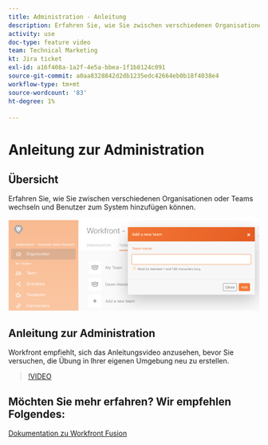 ```yaml
---
title: Administration - Anleitung
description: Erfahren Sie, wie Sie zwischen verschiedenen Organisationen oder Teams wechseln und Benutzer zum System hinzufügen in [!DNL Adobe Workfront Fusion].
activity: use
doc-type: feature video
team: Technical Marketing
kt: Jira ticket
exl-id: a16f408a-1a2f-4e5a-bbea-1f1b8124c091
source-git-commit: a0aa8328842d2db1235edc42664eb0b18f4038e4
workflow-type: tm+mt
source-wordcount: '83'
ht-degree: 1%

---
```


# Anleitung zur Administration

## Übersicht

Erfahren Sie, wie Sie zwischen verschiedenen Organisationen oder Teams wechseln und Benutzer zum System hinzufügen können.

![Ein Bild eines Szenarios mit Fehlerbehandlung](assets/workfront-fusion-administration-1.png)

## Anleitung zur Administration

Workfront empfiehlt, sich das Anleitungsvideo anzusehen, bevor Sie versuchen, die Übung in Ihrer eigenen Umgebung neu zu erstellen.

>[!VIDEO](https://video.tv.adobe.com/v/335310/?quality=12)

## Möchten Sie mehr erfahren? Wir empfehlen Folgendes:

[Dokumentation zu Workfront Fusion](https://experienceleague.adobe.com/docs/workfront/using/adobe-workfront-fusion/workfront-fusion-2.html?lang=en)
